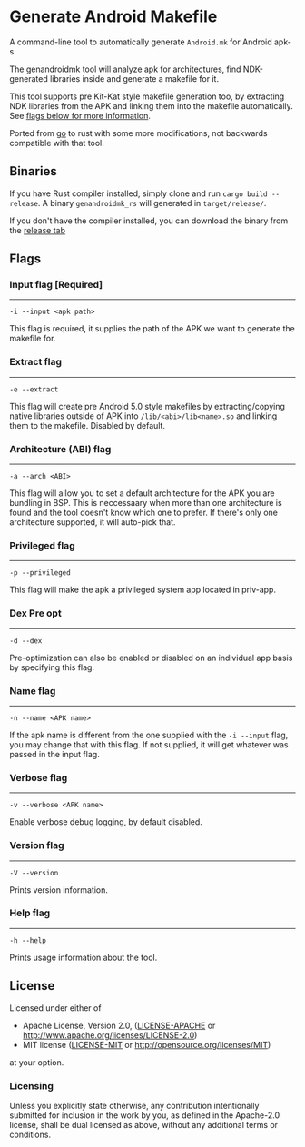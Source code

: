  Generate Android Makefile
=====

A command-line tool to automatically generate `Android.mk` for Android apk-s.


The genandroidmk tool will analyze apk for architectures, find NDK-generated libraries inside and generate a makefile for it.


This tool supports pre Kit-Kat style makefile generation too, by extracting NDK libraries from the APK and linking them into the makefile automatically. See [flags below for more information](#Flags). 

Ported from [go](https://github.com/northbright/genandroidmk) to rust with some more modifications, not backwards compatible with that tool.

## Binaries

If you have Rust compiler installed, simply clone and run `cargo build --release`. A binary `genandroidmk_rs` will generated in `target/release/`.

If you don't have the compiler installed, you can download the binary from the [release tab](https://github.com/bensadiku/genandroidmk_rs/releases)


## Flags

### Input flag [Required]
---

`-i --input <apk path>`

This flag is required, it supplies the path of the APK we want to generate the makefile for.

### Extract flag
---

`-e --extract`

This flag will create pre Android 5.0 style makefiles by extracting/copying native libraries outside of APK into `/lib/<abi>/lib<name>.so` and linking them to the makefile. Disabled by default.

### Architecture (ABI) flag
---

`-a --arch <ABI>`

This flag will allow you to set a default architecture for the APK you are bundling in BSP.
This is neccessaary when more than one architecture is found and the tool doesn't know which one to prefer.
If there's only one architecture supported, it will auto-pick that.


### Privileged flag
---

`-p --privileged`

This flag will make the apk a privileged system app located in priv-app.


### Dex Pre opt
---
`-d --dex`

Pre-optimization can also be enabled or disabled on an individual app basis by specifying this flag.

### Name flag
---

`-n --name <APK name>`

If the apk name is different from the one supplied with the `-i --input` flag, you may change that with this flag. If not supplied, it will get whatever was passed in the input flag. 

### Verbose flag
---

`-v --verbose <APK name>`

Enable verbose debug logging, by default disabled.

### Version flag
---

`-V --version`

Prints version information.

### Help flag
---

`-h --help`

Prints usage information about the tool.


License
---
Licensed under either of

- Apache License, Version 2.0, ([LICENSE-APACHE](LICENSE-APACHE) or http://www.apache.org/licenses/LICENSE-2.0)
- MIT license ([LICENSE-MIT](LICENSE-MIT) or http://opensource.org/licenses/MIT)

at your option.

### Licensing

Unless you explicitly state otherwise, any contribution intentionally submitted
for inclusion in the work by you, as defined in the Apache-2.0 license, shall be
dual licensed as above, without any additional terms or conditions.
